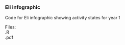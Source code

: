 ### Eli infographic  

Code for Eli infographic showing activity states for year 1  

Files:  
.R  
.pdf  

